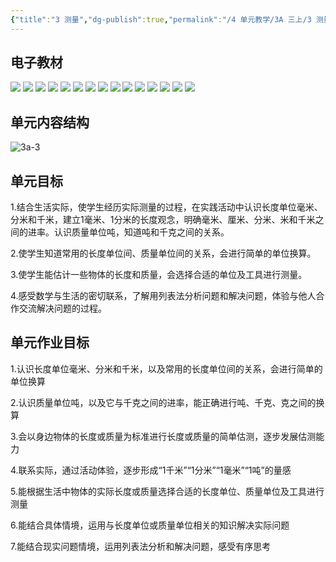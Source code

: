 ```yaml
---
{"title":"3 测量","dg-publish":true,"permalink":"/4 单元教学/3A 三上/3 测量/","dgPassFrontmatter":true,"noteIcon":""}
---
```





## 电子教材

<p class="grid-4">
	<img loading="lazy" decoding="async" src="https://book.pep.com.cn/1221001301141/files/mobile/27.jpg">
	<img loading="lazy" decoding="async" src="https://book.pep.com.cn/1221001301141/files/mobile/28.jpg">
	<img loading="lazy" decoding="async" src="https://book.pep.com.cn/1221001301141/files/mobile/29.jpg">
	<img loading="lazy" decoding="async" src="https://book.pep.com.cn/1221001301141/files/mobile/30.jpg">
	<img loading="lazy" decoding="async" src="https://book.pep.com.cn/1221001301141/files/mobile/31.jpg">
	<img loading="lazy" decoding="async" src="https://book.pep.com.cn/1221001301141/files/mobile/32.jpg">
	<img loading="lazy" decoding="async" src="https://book.pep.com.cn/1221001301141/files/mobile/33.jpg">
	<img loading="lazy" decoding="async" src="https://book.pep.com.cn/1221001301141/files/mobile/34.jpg">
	<img loading="lazy" decoding="async" src="https://book.pep.com.cn/1221001301141/files/mobile/35.jpg">
	<img loading="lazy" decoding="async" src="https://book.pep.com.cn/1221001301141/files/mobile/36.jpg">
	<img loading="lazy" decoding="async" src="https://book.pep.com.cn/1221001301141/files/mobile/37.jpg">
	<img loading="lazy" decoding="async" src="https://book.pep.com.cn/1221001301141/files/mobile/38.jpg">
	<img loading="lazy" decoding="async" src="https://book.pep.com.cn/1221001301141/files/mobile/39.jpg">
	<img loading="lazy" decoding="async" src="https://book.pep.com.cn/1221001301141/files/mobile/40.jpg">
	<img loading="lazy" decoding="async" src="https://book.pep.com.cn/1221001301141/files/mobile/41.jpg">
</p>

## 单元内容结构

![3a-3](https://r2.edui123.com/2023/05/3a-3.png)

## 单元目标

1.结合生活实际，使学生经历实际测量的过程，在实践活动中认识长度单位毫米、分米和千米，建立1毫米、1分米的长度观念，明确毫米、厘米、分米、米和千米之间的进率。认识质量单位吨，知道吨和千克之间的关系。

2.使学生知道常用的长度单位间、质量单位间的关系，会进行简单的单位换算。

3.使学生能估计一些物体的长度和质量，会选择合适的单位及工具进行测量。

4.感受数学与生活的密切联系，了解用列表法分析问题和解决问题，体验与他人合作交流解决问题的过程。

## 单元作业目标

1.认识长度单位毫米、分米和千米，以及常用的长度单位间的关系，会进行简单的单位换算

2.认识质量单位吨，以及它与千克之间的进率，能正确进行吨、千克、克之间的换算

3.会以身边物体的长度或质量为标准进行长度或质量的简单估测，逐步发展估测能力

4.联系实际，通过活动体验，逐步形成“1千米”“1分米”“1毫米”“1吨”的量感

5.能根据生活中物体的实际长度或质量选择合适的长度单位、质量单位及工具进行测量

6.能结合具体情境，运用与长度单位或质量单位相关的知识解决实际问题

7.能结合现实问题情境，运用列表法分析和解决问题，感受有序思考

